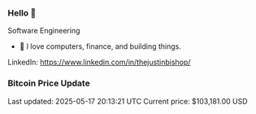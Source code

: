 ### Hello 🤙  

Software Engineering

- 🔭 I love computers, finance, and building things.
  
LinkedIn: https://www.linkedin.com/in/thejustinbishop/  
































































































































































































































### Bitcoin Price Update
Last updated: 2025-05-17 20:13:21 UTC
Current price: $103,181.00 USD
